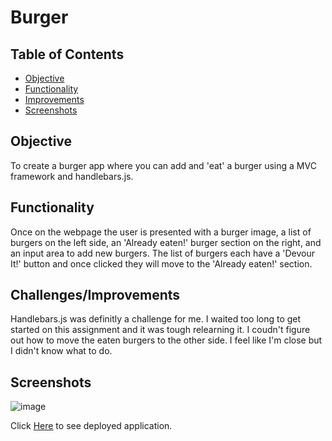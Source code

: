 # Burger

## Table of Contents

- [Objective](#Objective)
- [Functionality](#Functionality)
- [Improvements](#Challenges/Improvements)
- [Screenshots](#Screenshots)

## Objective 

To create a burger app where you can add and 'eat' a burger using a MVC framework and handlebars.js.

## Functionality

Once on the webpage the user is presented with a burger image, a list of burgers on the left side, an 'Already eaten!' burger section on the right, and an input area to add new burgers. The list of burgers each have a 'Devour It!' button and once clicked they will move to the 'Already eaten!' section.

## Challenges/Improvements

Handlebars.js was definitly a challenge for me. I waited too long to get started on this assignment and it was tough relearning it. I coudn't figure out how to move the eaten burgers to the other side. I feel like I'm close but I didn't know what to do.

## Screenshots

![image](https://user-images.githubusercontent.com/69565347/99767349-c2c4ef00-2ab7-11eb-8180-f08ff99174d4.png)


Click [Here](https://pure-beach-22931.herokuapp.com/) to see deployed application.